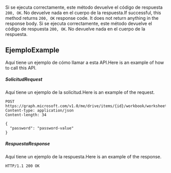 <span data-ttu-id="75719-p103">Si se ejecuta correctamente, este método devuelve el código de respuesta `200, OK`. No devuelve nada en el cuerpo de la respuesta.</span><span class="sxs-lookup"><span data-stu-id="75719-p103">If successful, this method returns `200, OK` response code. It does not return anything in the response body.</span></span>
Si se ejecuta correctamente, este método devuelve el código de respuesta `200, OK`. No devuelve nada en el cuerpo de la respuesta.

## <span data-ttu-id="75719-125">Ejemplo</span><span class="sxs-lookup"><span data-stu-id="75719-125">Example</span></span>
<a id="example" class="xliff"></a>
<span data-ttu-id="75719-126">Aquí tiene un ejemplo de cómo llamar a esta API.</span><span class="sxs-lookup"><span data-stu-id="75719-126">Here is an example of how to call this API.</span></span>
##### <span data-ttu-id="75719-127">Solicitud</span><span class="sxs-lookup"><span data-stu-id="75719-127">Request</span></span>
<a id="request" class="xliff"></a>
<span data-ttu-id="75719-128">Aquí tiene un ejemplo de la solicitud.</span><span class="sxs-lookup"><span data-stu-id="75719-128">Here is an example of the request.</span></span>
<!-- {
  "blockType": "request",
  "name": "worksheetprotection_unprotect"
}-->
```http
POST https://graph.microsoft.com/v1.0/me/drive/items/{id}/workbook/worksheets/{id|name}/protection/unprotect
Content-type: application/json
Content-length: 34

{
  "password": "password-value"
}
```

##### <span data-ttu-id="75719-129">Respuesta</span><span class="sxs-lookup"><span data-stu-id="75719-129">Response</span></span>
<a id="response" class="xliff"></a>
<span data-ttu-id="75719-130">Aquí tiene un ejemplo de la respuesta.</span><span class="sxs-lookup"><span data-stu-id="75719-130">Here is an example of the response.</span></span> 
<!-- {
  "blockType": "response",
  "truncated": true,
  "@odata.type": "microsoft.graph.none"
} -->
```http
HTTP/1.1 200 OK
```

<!-- uuid: 8fcb5dbc-d5aa-4681-8e31-b001d5168d79
2015-10-25 14:57:30 UTC -->
<!-- {
  "type": "#page.annotation",
  "description": "WorksheetProtection: unprotect",
  "keywords": "",
  "section": "documentation",
  "tocPath": ""
}-->